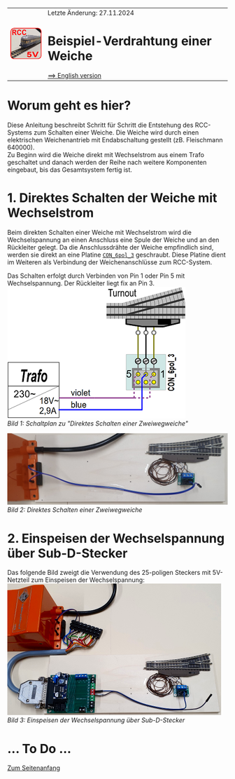 <table><tr><td><img src="./images/RCC5V_Logo_96.png"></img></td><td>
Letzte &Auml;nderung: 27.11.2024 <a name="up"></a><br>   
<h1>Beispiel-Verdrahtung einer Weiche</h1>
<a href="README.md">==> English version</a>&nbsp; &nbsp; &nbsp; 
</td></tr></table>   

# Worum geht es hier?
Diese Anleitung beschreibt Schritt für Schritt die Entstehung des RCC-Systems zum Schalten einer Weiche. Die Weiche wird durch einen elektrischen Weichenantrieb mit Endabschaltung gestellt (zB. Fleischmann 640000).  
Zu Beginn wird die Weiche direkt mit Wechselstrom aus einem Trafo geschaltet und danach werden der Reihe nach weitere Komponenten eingebaut, bis das Gesamtsystem fertig ist.   

# 1. Direktes Schalten der Weiche mit Wechselstrom
Beim direkten Schalten einer Weiche mit Wechselstrom wird die Wechselspannung an einen Anschluss eine Spule der Weiche und an den Rückleiter gelegt. Da die Anschlussdrähte der Weiche empfindlich sind, werden sie direkt an eine Platine [`CON_6pol_3`](/fab/rcc5_add_ons/LIESMICH.md#x40) geschraubt. Diese Platine dient im Weiteren als Verbindung der Weichenanschlüsse zum RCC-System.   

Das Schalten erfolgt durch Verbinden von Pin 1 oder Pin 5 mit Wechselspannung. Der Rückleiter liegt fix an Pin 3.   
![W2_Direct_Switching1](./images/300_W2_DirectSwitching1.png "W2_Direct_Switching1")   
_Bild 1: Schaltplan zu "Direktes Schalten einer Zweiwegweiche"_   

![W2_Direct_Switching2](./images/o_W2_DirectSwitching2.png "W2_Direct_Switching2")   
_Bild 2: Direktes Schalten einer Zweiwegweiche_   

# 2. Einspeisen der Wechselspannung über Sub-D-Stecker
Das folgende Bild zweigt die Verwendung des 25-poligen Steckers mit 5V-Netzteil zum Einspeisen der Wechselspannung:   
![W2_Sub-D_1](./images/300_W2_Sub-D_1.png "W2_Sub-D_1")   
_Bild 3: Einspeisen der Wechselspannung über Sub-D-Stecker_   


# ... To Do ...

[Zum Seitenanfang](#up)   